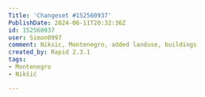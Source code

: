 ```yaml
---
Title: 'Changeset #152560937'
PublishDate: 2024-06-11T20:32:36Z
id: 152560937
user: Simon0997
comment: Niksic, Montenegro, added landuse, buildings
created_by: Rapid 2.3.1
tags:
- Montenegro
- Nikšić

---
```

